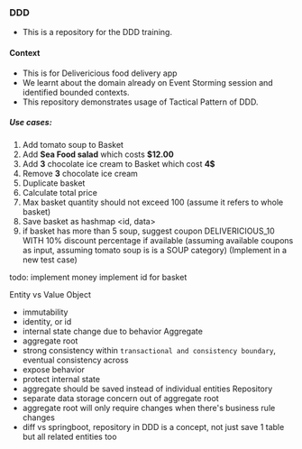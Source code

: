 ### DDD 

- This is a repository for the DDD training.

#### Context
- This is for Delivericious food delivery app
- We learnt about the domain already on Event Storming session and identified bounded contexts. 
- This repository demonstrates usage of Tactical Pattern of DDD. 

##### Use cases: 
1. Add  tomato soup to Basket
2. Add **Sea Food salad** which costs **$12.00**
3. Add **3** chocolate ice cream to Basket which cost **4$** 
4. Remove **3** chocolate ice cream
5. Duplicate basket
6. Calculate total price
7. Max basket quantity should not exceed 100 (assume it refers to whole basket)
8. Save basket as hashmap <id, data>
9. if basket has more than 5 soup, suggest coupon DELIVERICIOUS_10 WITH 10% discount percentage if available
   (assuming available coupons as input, assuming tomato soup is is a SOUP category)
   (Implement in a new test case)

todo:
implement money
implement id for basket

Entity vs Value Object
- immutability
- identity, or id
- internal state change due to behavior
Aggregate
- aggregate root
- strong consistency within `transactional and consistency boundary`, eventual consistency across
- expose behavior
- protect internal state
- aggregate should be saved instead of individual entities
Repository
- separate data storage concern out of aggregate root
- aggregate root will only require changes when there's business rule changes
- diff vs springboot, repository in DDD is a concept, not just save 1 table but all related entities too

